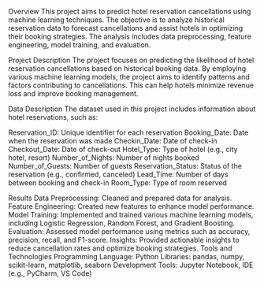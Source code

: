 
Overview
This project aims to predict hotel reservation cancellations using machine learning techniques. The objective is to analyze historical reservation data to forecast cancellations and assist hotels in optimizing their booking strategies. The analysis includes data preprocessing, feature engineering, model training, and evaluation.

Project Description
The project focuses on predicting the likelihood of hotel reservation cancellations based on historical booking data. By employing various machine learning models, the project aims to identify patterns and factors contributing to cancellations. This can help hotels minimize revenue loss and improve booking management.

Data Description
The dataset used in this project includes information about hotel reservations, such as:

Reservation_ID: Unique identifier for each reservation
Booking_Date: Date when the reservation was made
Checkin_Date: Date of check-in
Checkout_Date: Date of check-out
Hotel_Type: Type of hotel (e.g., city hotel, resort)
Number_of_Nights: Number of nights booked
Number_of_Guests: Number of guests
Reservation_Status: Status of the reservation (e.g., confirmed, canceled)
Lead_Time: Number of days between booking and check-in
Room_Type: Type of room reserved

Results
Data Preprocessing: Cleaned and prepared data for analysis.
Feature Engineering: Created new features to enhance model performance.
Model Training: Implemented and trained various machine learning models, including Logistic Regression, Random Forest, and Gradient Boosting.
Evaluation: Assessed model performance using metrics such as accuracy, precision, recall, and F1-score.
Insights: Provided actionable insights to reduce cancellation rates and optimize booking strategies.
Tools and Technologies
Programming Language: Python
Libraries: pandas, numpy, scikit-learn, matplotlib, seaborn
Development Tools: Jupyter Notebook, IDE (e.g., PyCharm, VS Code)

